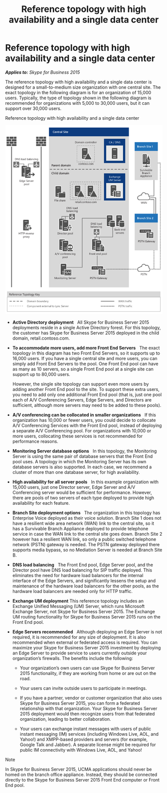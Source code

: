 ﻿---
title: Reference topology with high availability and a single data center
TOCTitle: Reference topology with high availability and a single data center
ms:assetid: 4fd9ab0c-46e9-4d64-aa87-74e4dca802e4
ms:mtpsurl: https://msdn.microsoft.com/en-us/library/Dn465972(v=office.16)
ms:contentKeyID: 65239888
ms.date: 07/27/2015
mtps_version: v=office.16
---

# Reference topology with high availability and a single data center


_**Applies to:** Skype for Business 2015_

The reference topology with high availability and a single data center is designed for a small-to-medium size organization with one central site. The exact topology in the following diagram is for an organization of 15,000 users. Typically, the type of topology shown in the following diagram is recommended for organizations with 5,000 to 30,000 users, but it can support over 30,000 users.

Reference topology with high availability and a single data center

  
![MORG reference](images/Dn465972.MORG_Ref_Topology(Office.16).png "MORG reference")

  - **Active Directory deployment**   All Skype for Business Server 2015 deployments reside in a single Active Directory forest. For this topology, the customer has Skype for Business Server 2015 deployed in the child domain, retail.contoso.com.

  - **To accommodate more users, add more Front End Servers**   The exact topology in this diagram has two Front End Servers, so it supports up to 16,000 users. If you have a single central site and more users, you can simply add Front End Servers to the pool. One Front End pool can have as many as 10 servers, so a single Front End pool at a single site can support up to 80,000 users.
    
    However, the single site topology can support even more users by adding another Front End pool to the site. To support these extra users, you need to add only one additional Front End pool (that is, just one pool each of A/V Conferencing Servers, Edge Servers, and Directors are sufficient, although more servers may need to be added to these pools).

  - **A/V conferencing can be collocated in smaller organizations**   If this organization has 10,000 or fewer users, you could decide to collocate A/V Conferencing Services with the Front End pool, instead of deploying a separate A/V Conferencing pool. For organizations with 10,000 or more users, collocating these services is not recommended for performance reasons.

  - **Monitoring Server database options**   In this topology, the Monitoring Server is using the same pair of database servers that the Front End pool uses. A topology in which the Monitoring Server has its own database servers is also supported. In each case, we recommend a cluster of more than one database server, for high availability.

  - **High availability for all server pools**   In this example organization with 15,000 users, just one Director server, Edge Server and A/V Conferencing server would be sufficient for performance. However, there are pools of two servers of each type deployed to provide high availability for each feature.

  - **Branch Site deployment options**   The organization in this topology has Enterprise Voice deployed as their voice solution. Branch Site 1 does not have a resilient wide area network (WAN) link to the central site, so it has a Survivable Branch Appliance deployed to provide telephone service in case the WAN link to the central site goes down. Branch Site 2 however has a resilient WAN link, so only a public switched telephone network (PSTN) gateway is needed. The PSTN gateway deployed there supports media bypass, so no Mediation Server is needed at Branch Site B.

  - **DNS load balancing**   The Front End pool, Edge Server pool, and the Director pool have DNS load balancing for SIP traffic deployed. This eliminates the need for hardware load balancers for the internal interface of the Edge Servers, and significantly lessens the setup and maintenance of the hardware load balancers for the other pools, as the hardware load balancers are needed only for HTTP traffic.

  - **Exchange UM deployment** This reference topology includes an Exchange Unified Messaging (UM) Server, which runs Microsoft Exchange Server, not Skype for Business Server 2015. The Exchange UM routing functionality for Skype for Business Server 2015 runs on the Front End pool.

  - **Edge Servers recommended**   Although deploying an Edge Server is not required, it is recommended for any size of deployment. It is also recommended when external or federated access is required. You can maximize your Skype for Business Server 2015 investment by deploying an Edge Server to provide service to users currently outside your organization’s firewalls. The benefits include the following:
    
      - Your organization’s own users can use Skype for Business Server 2015 functionality, if they are working from home or are out on the road.
    
      - Your users can invite outside users to participate in meetings.
    
      - If you have a partner, vendor or customer organization that also uses Skype for Business Server 2015, you can form a federated relationship with that organization. Your Skype for Business Server 2015 deployment would then recognize users from that federated organization, leading to better collaboration.
    
      - Your users can exchange instant messages with users of public instant messaging (IM) services (including Windows Live, AOL, and Yahoo\!) and XMPP-based providers and servers (for example, Google Talk and Jabber). A separate license might be required for public IM connectivity with Windows Live, AOL, and Yahoo\!


> [!NOTE]
> <P>In Skype for Business Server 2015, UCMA applications should never be homed on the branch office appliance. Instead, they should be connected directly to the Skype for Business Server 2015 Front End computer or Front End pool.</P>


